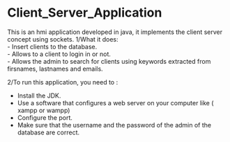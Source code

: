 # Client_Server_Application

This is an hmi application developed in java, it implements the client server concept using sockets.
1/What it does:  
	- Insert clients to the database.  
	- Allows to a  client to login in or not.   
	- Allows the admin to search for clients using keywords extracted from firsnames, lastnames and emails.  

2/To run this application, you need to :
- Install the JDK.
- Use a software that configures a web server on your computer like ( xampp or wampp) 
- Configure the port.
- Make sure that the username and the password of the admin of the database are correct.
